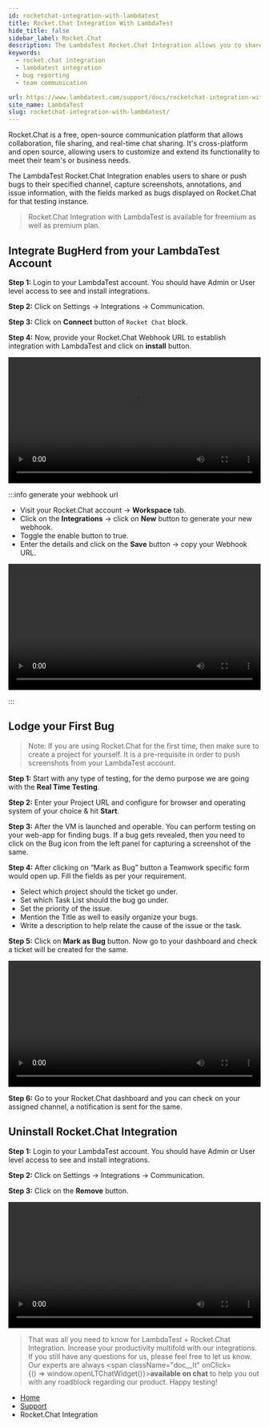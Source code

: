 ```yaml
---
id: rocketchat-integration-with-lambdatest
title: Rocket.Chat Integration With LambdaTest
hide_title: false
sidebar_label: Rocket.Chat
description: The LambdaTest Rocket.Chat Integration allows you to share or push a bug to your specified Rocket.Chat channel from the LambdaTest platform in a single click. You can share any UI observations and input with your team on Rocket.Chat anytime, by just capturing a screenshot in the middle of your test session through LambdaTest. You can also annotate the screenshot or highlight your issue or input. The fields populated by you while marking as bug through LambdaTest gets displayed as information on Rocket.Chat for that testing instance.
keywords:
  - rocket.chat integration
  - lambdatest integration
  - bug reporting
  - team communication

url: https://www.lambdatest.com/support/docs/rocketchat-integration-with-lambdatest/
site_name: LambdaTest
slug: rocketchat-integration-with-lambdatest/
---
```


<script type="application/ld+json"
      dangerouslySetInnerHTML={{ __html: JSON.stringify({
       "@context": "https://schema.org",
        "@type": "BreadcrumbList",
        "itemListElement": [{
          "@type": "ListItem",
          "position": 1,
          "name": "LambdaTest",
          "item": "https://www.lambdatest.com"
        },{
          "@type": "ListItem",
          "position": 2,
          "name": "Support",
          "item": "https://www.lambdatest.com/support/docs/"
        },{
          "@type": "ListItem",
          "position": 3,
          "name": "Rocket.Chat Integration",
          "item": "https://www.lambdatest.com/support/docs/rocketchat-integration-with-lambdatest/"
        }]
      })
    }}
></script>

Rocket.Chat is a free, open-source communication platform that allows collaboration, file sharing, and real-time chat sharing. It's cross-platform and open source, allowing users to customize and extend its functionality to meet their team's or business needs.

The LambdaTest Rocket.Chat Integration enables users to share or push bugs to their specified channel, capture screenshots, annotations, and issue information, with the fields marked as bugs displayed on Rocket.Chat for that testing instance.

> Rocket.Chat Integration with LambdaTest is available for freemium as well as premium plan.

## Integrate BugHerd from your LambdaTest Account

**Step 1:** Login to your LambdaTest account. You should have Admin or User level access to see and install integrations.

**Step 2:** Click on Settings -> Integrations -> Communication.

**Step 3:** Click on **Connect** button of `Rocket Chat` block.

**Step 4:** Now, provide your Rocket.Chat Webhook URL to establish integration with LambdaTest and click on **install** button.

<video class="right-side" width="100%" controls id="vid">
<source src= {require('../assets/videos/rocketchat-integration/rocketchat-integration.mp4').default} type="video/mp4" />
</video>

:::info generate your webhook url

- Visit your Rocket.Chat account -> **Workspace** tab.
- Click on the **Integrations** -> click on **New** button to generate your new webhook.
- Toggle the enable button to true.
- Enter the details and click on the **Save** button -> copy your Webhook URL.

<video class="right-side" width="100%" controls id="vid">
<source src= {require('../assets/videos/rocketchat-integration/rocketchat-webhook.mp4').default} type="video/mp4" />
</video>

:::

## Lodge your First Bug

> Note: If you are using Rocket.Chat for the first time, then make sure to create a project for yourself. It is a pre-requisite in order to push screenshots from your LambdaTest account.

**Step 1:** Start with any type of testing, for the demo purpose we are going with the **Real Time Testing**.

**Step 2:** Enter your Project URL and configure for browser and operating system of your choice & hit **Start**.

**Step 3:** After the VM is launched and operable. You can perform testing on your web-app for finding bugs. If a bug gets revealed, then you need to click on the Bug icon from the left panel for capturing a screenshot of the same.

**Step 4:** After clicking on “Mark as Bug” button a Teamwork specific form would open up. Fill the fields as per your requirement.
- Select which project should the ticket go under.
- Set which Task List should the bug go under.
- Set the priority of the issue.
- Mention the Title as well to easily organize your bugs.
- Write a description to help relate the cause of the issue or the task.

**Step 5:** Click on **Mark as Bug** button. Now go to your dashboard and check a ticket will be created for the same.

<video class="right-side" width="100%" controls id="vid">
<source src= {require('../assets/videos/rocketchat-integration/rocketchat-bug.mp4').default} type="video/mp4" />
</video>

**Step 6:** Go to your Rocket.Chat dashboard and you can check on your assigned channel, a notification is sent for the same.

## Uninstall Rocket.Chat Integration

**Step 1:** Login to your LambdaTest account. You should have Admin or User level access to see and install integrations.

**Step 2:** Click on Settings -> Integrations -> Communication.

**Step 3:** Click on the **Remove** button.

<video class="right-side" width="100%" controls id="vid">
<source src= {require('../assets/videos/rocketchat-integration/rocketchat-remove.mp4').default} type="video/mp4" />
</video>



>That was all you need to know for LambdaTest + Rocket.Chat Integration. Increase your productivity multifold with our integrations. If you still have any questions for us, please feel free to let us know. Our experts are always <span className="doc__lt" onClick={() => window.openLTChatWidget()}>**available on chat**</span> to help you out with any roadblock regarding our product. Happy testing! 

<nav aria-label="breadcrumbs">
  <ul className="breadcrumbs">
    <li className="breadcrumbs__item">
      <a className="breadcrumbs__link" href="https://www.lambdatest.com">
        Home
      </a>
    </li>
    <li className="breadcrumbs__item">
      <a className="breadcrumbs__link" target="_self" href="https://www.lambdatest.com/support/docs/">
        Support
      </a>
    </li>
    <li className="breadcrumbs__item breadcrumbs__item--active">
      <span className="breadcrumbs__link">
        Rocket.Chat Integration
      </span>
    </li>
  </ul>
</nav>

